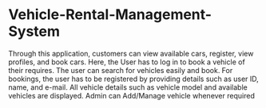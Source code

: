 # Vehicle-Rental-Management-System
Through this application, customers can view available cars, register, view profiles, and book cars. Here, the User has to log in to book a vehicle of their requires. The user can search for vehicles easily and book. For bookings, the user has to be registered by providing details such as user ID, name, and e-mail. All vehicle details such as vehicle model and available vehicles are displayed. Admin can Add/Manage vehicle whenever required 
